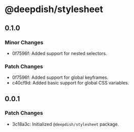 # @deepdish/stylesheet

## 0.1.0

### Minor Changes

- 0f7596f: Added support for nested selectors.

### Patch Changes

- 0f7596f: Added support for global keyframes.
- c40cf9d: Added basic support for global CSS variables.

## 0.0.1

### Patch Changes

- 3c18a3c: Initialized `@deepdish/stylesheet` package.
